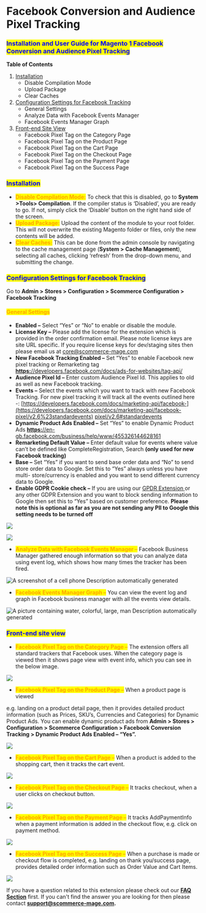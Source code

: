# Facebook Conversion and Audience Pixel Tracking

### <mark style="color:blue;">Installation and User Guide for Magento 1 Facebook Conversion and Audience Pixel Tracking</mark>

**Table of Contents**

1. [Installation ](facebook-conversion-and-audience-pixel-tracking.md#\_bookmark0)
   * Disable Compilation Mode&#x20;
   * Upload Package&#x20;
   * Clear Caches&#x20;
2. [Configuration Settings for Facebook Tracking ](facebook-conversion-and-audience-pixel-tracking.md#\_bookmark4)
   * General Settings&#x20;
   * Analyze Data with Facebook Events Manager&#x20;
   * Facebook Events Manager Graph&#x20;
3. [Front-end Site View ](facebook-conversion-and-audience-pixel-tracking.md#\_bookmark8)
   * Facebook Pixel Tag on the Category Page&#x20;
   * Facebook Pixel Tag on the Product Page&#x20;
   * Facebook Pixel Tag on the Cart Page&#x20;
   * Facebook Pixel Tag on the Checkout Page&#x20;
   * Facebook Pixel Tag on the Payment Page&#x20;
   * Facebook Pixel Tag on the Success Page&#x20;

### <mark style="color:blue;">Installation</mark> <a href="#_bookmark0" id="_bookmark0"></a>

* <mark style="color:orange;">**Disable Compilation Mode:**</mark> To check that this is disabled, go to **System >Tools> Compilation**. If the compiler status is ‘Disabled’, you are ready to go. If not, simply click the ‘Disable’ button on the right hand side of the screen.
* <mark style="color:orange;">**Upload Package:**</mark> Upload the content of the module to your root folder. This will not overwrite the existing Magento folder or files, only the new contents will be added.
* <mark style="color:orange;">**Clear Caches:**</mark> This can be done from the admin console by navigating to the cache management page (**System > Cache Management**), selecting all caches, clicking ‘refresh’ from the drop-down menu, and submitting the change.

### <mark style="color:blue;">Configuration Settings for Facebook Tracking</mark> <a href="#_bookmark4" id="_bookmark4"></a>

Go to **Admin > Stores > Configuration > Scommerce Configuration > Facebook Tracking**

#### <mark style="color:orange;">General Settings</mark> <a href="#_bookmark5" id="_bookmark5"></a>

* **Enabled –** Select “Yes” or “No” to enable or disable the module.
* **License Key –** Please add the license for the extension which is provided in the order confirmation email. Please note license keys are site URL specific. If you require license keys for dev/staging sites then please email us at [core@scommerce-mage.com](mailto:core@scommerce-mage.com)
* **New Facebook Tracking Enabled –** Set “Yes” to enable Facebook new pixel tracking or Remarketing tag [**https:**//developers.facebook.com/docs/ads-for-websites/tag-api/](https://developers.facebook.com/docs/ads-for-websites/tag-api/)
* **Audience Pixel Id –** Enter custom Audience Pixel Id. This applies to old as well as new Facebook tracking.
* **Events –** Select the events which you want to track with new Facebook Tracking. For new pixel tracking it will track all the events outlined here -: [https://developers.facebook.com/docs/marketing-api/facebook-](https://developers.facebook.com/docs/marketing-api/facebook-pixel/v2.6%23standardevents) [pixel/v2.6#standardevents](https://developers.facebook.com/docs/marketing-api/facebook-pixel/v2.6%23standardevents)
* **Dynamic Product Ads Enabled –** Set “Yes” to enable Dynamic Product Ads [**https:**//en-gb.facebook.com/business/help/www/455326144628161](https://en-gb.facebook.com/business/help/www/455326144628161)
* **Remarketing Default Value –** Enter default value for events where value can’t be defined like CompleteRegistration, Search **(only used for new Facebook tracking)**
* **Base –** Set “Yes” if you want to send base order data and “No” to send store order data to Google. Set this to “Yes” always unless you have multi- store/currency is enabled and you want to send different currency data to Google.
* **Enable GDPR Cookie check –** If you are using our [GPDR Extension ](https://www.scommerce-mage.com/magento1-gdpr-compliance.html)or any other GDPR Extension and you want to block sending information to Google then set this to “Yes” based on customer preference. **Please note this is optional as far as you are not sending any PII to Google this setting needs to be turned off**

![](../../.gitbook/assets/m1fb\_general.png)

![](../../.gitbook/assets/m1fb\_general2.png)

* <mark style="color:orange;">**Analyze Data with Facebook Events Manager –**</mark> Facebook Business Manager gathered enough information so that you can analyze data using event log, which shows how many times the tracker has been fired.

![A screenshot of a cell phone  Description automatically generated](<../../.gitbook/assets/2 (51)>)

* <mark style="color:orange;">**Facebook Events Manager Graph –**</mark> You can view the event log and graph in Facebook business manager with all the events view details.

![A picture containing water, colorful, large, man  Description automatically generated](<../../.gitbook/assets/3 (2)>)

### <mark style="color:blue;">Front-end site view</mark> <a href="#_bookmark8" id="_bookmark8"></a>

* <mark style="color:orange;">**Facebook Pixel Tag on the Category Page –**</mark> The extension offers all standard trackers that Facebook uses. When the category page is viewed then it shows page view with event info, which you can see in the below image.

![](<../../.gitbook/assets/4 (58)>)

* <mark style="color:orange;">**Facebook Pixel Tag on the Product Page –**</mark> When a product page is viewed

e.g. landing on a product detail page, then it provides detailed product information (such as Prices, SKU’s, Currencies and Categories) for Dynamic Product Ads. You can enable dynamic product ads from **Admin > Stores > Configuration > Scommerce Configuration > Facebook Conversion Tracking > Dynamic Product Ads Enabled – “Yes”.**

![](<../../.gitbook/assets/5 (39)>)

* <mark style="color:orange;">**Facebook Pixel Tag on the Cart Page –**</mark> When a product is added to the shopping cart, then it tracks the cart event.

![](<../../.gitbook/assets/6 (16)>)

* <mark style="color:orange;">**Facebook Pixel Tag on the Checkout Page –**</mark> It tracks checkout, when a user clicks on checkout button.

![](<../../.gitbook/assets/7 (17)>)

* <mark style="color:orange;">**Facebook Pixel Tag on the Payment Page –**</mark> It tracks AddPaymentInfo when a payment information is added in the checkout flow, e.g. click on payment method.

![](<../../.gitbook/assets/8 (9)>)

* <mark style="color:orange;">**Facebook Pixel Tag on the Success Page –**</mark> When a purchase is made or checkout flow is completed, e.g. landing on thank you/success page, provides detailed order information such as Order Value and Cart Items.

![](<../../.gitbook/assets/9 (24)>)

If you have a question related to this extension please check out our [**FAQ Section**](https://www.scommerce-mage.com/magento-facebook-conversion-audience-tracking.html#faq) first. If you can't find the answer you are looking for then please contact [**support@scommerce-mage.com**](mailto:core@scommerce-mage.com)**.**

